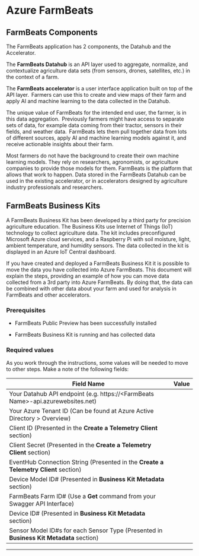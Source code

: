 # Azure FarmBeats
## FarmBeats Components 

The FarmBeats application has 2 components, the Datahub and the Accelerator. 

The **FarmBeats Datahub** is an API layer used to aggregate, normalize, and contextualize agriculture data sets (from sensors, drones, satellites, etc.) in the context of a farm. 

The **FarmBeats accelerator**    is a user interface application built on top of the API layer.  Farmers can use this to create and view maps of their farm and apply AI and machine learning to the data collected in the Datahub. 

The unique value of FarmBeats for the intended end user, the farmer, is in this data aggregation.  Previously farmers might have access to separate sets of data, for example data coming from their tractor, sensors in their fields, and weather data.  FarmBeats lets them pull together data from lots of different sources, apply AI and machine learning models against it, and receive actionable insights about their farm.   

Most farmers do not have the background to create their own machine learning models.  They rely on researchers, agronomists, or agriculture companies to provide those models for them.  FarmBeats is the platform that allows that work to happen.  Data stored in the FarmBeats Datahub can be used in the existing accelerator, or in accelerators designed by agriculture industry professionals and researchers. 

## FarmBeats Business Kits 

A FarmBeats Business Kit has been developed by a third party for precision agriculture education.  The Business Kits use Internet of Things (IoT) technology to collect agriculture data.  The kit includes preconfigured Microsoft Azure cloud services, and a Raspberry Pi with soil moisture, light, ambient temperature, and humidity sensors.  The data collected in the kit is displayed in an Azure IoT Central dashboard.   

If you have created and deployed a FarmBeats Business Kit it is possible to move the data you have collected into Azure FarmBeats.  This document will explain the steps, providing an example of how you can move data collected from a 3rd party into Azure FarmBeats.  By doing that, the data can be combined with other data about your farm and used for analysis in FarmBeats and other accelerators. 

### Prerequisites 

- FarmBeats Public Preview has been successfully installed 

- FarmBeats Business Kit is running and has collected data 

### Required values
As you work through the instructions, some values will be needed to move to other steps.  Make a note of the following fields: 

|Field Name | Value|
|-----------|--------|
|Your Datahub API endpoint (e.g. https://\<FarmBeats Name>-api.azurewebsites.net)| |
|Your Azure Tenant ID (Can be found at Azure Active Directory > Overview) | |
|Client ID (Presented in the **Create a Telemetry Client** section) | | 
|Client Secret (Presented in the **Create a Telemetry Client** section) | |
|EventHub Connection String (Presented in the **Create a Telemetry Client** section) | |
|Device Model ID# (Presented in **Business Kit Metadata** section) | |MAC Address for your raspberry pi | |
|FarmBeats Farm ID# (Use a **Get** command from your Swagger API Interface) | |
|Device ID# (Presented in **Business Kit Metadata** section) | |
|Sensor Model ID#s for each Sensor Type (Presented in **Business Kit Metadata** section) | |

--------------------------
